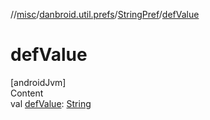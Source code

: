 //[misc](../../index.md)/[danbroid.util.prefs](../index.md)/[StringPref](index.md)/[defValue](def-value.md)



# defValue  
[androidJvm]  
Content  
val [defValue](def-value.md): [String](https://kotlinlang.org/api/latest/jvm/stdlib/kotlin/-string/index.html)  




